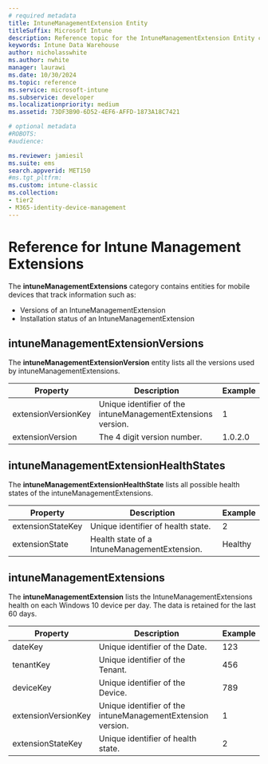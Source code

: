 ```yaml
---
# required metadata
title: IntuneManagementExtension Entity
titleSuffix: Microsoft Intune 
description: Reference topic for the IntuneManagementExtension Entity category of entity collections in the Intune Data Warehouse API.
keywords: Intune Data Warehouse
author: nicholasswhite
ms.author: nwhite
manager: laurawi
ms.date: 10/30/2024
ms.topic: reference
ms.service: microsoft-intune
ms.subservice: developer
ms.localizationpriority: medium
ms.assetid: 73DF3B90-6D52-4EF6-AFFD-1873A18C7421

# optional metadata
#ROBOTS:
#audience:

ms.reviewer: jamiesil
ms.suite: ems
search.appverid: MET150
#ms.tgt_pltfrm:
ms.custom: intune-classic
ms.collection:
- tier2
- M365-identity-device-management
---
```


# Reference for Intune Management Extensions

The **intuneManagementExtensions** category contains entities for mobile devices that track information such as:

- Versions of an IntuneManagementExtension
- Installation status of an IntuneManagementExtension

## intuneManagementExtensionVersions

The **intuneManagementExtensionVersion** entity lists all the versions used by intuneManagementExtensions.

| Property  | Description | Example |
|---------|------------|--------|
| extensionVersionKey |Unique identifier of the intuneManagementExtensions version. | 1 |
| extensionVersion |The 4 digit version number. |1.0.2.0 |

## intuneManagementExtensionHealthStates

The **intuneManagementExtensionHealthState** lists all possible health states of the intuneManagementExtensions.

| Property  | Description | Example |
|---------|------------|--------|
| extensionStateKey |Unique identifier of health state. | 2 |
| extensionState |Health state of a IntuneManagementExtension. | Healthy |

## intuneManagementExtensions

The **intuneManagementExtension** lists the IntuneManagementExtensions health on each Windows 10 device per day.
The data is retained for the last 60 days. 


|      Property       |                         Description                         | Example |
|---------------------|-------------------------------------------------------------|---------|
|       dateKey       |               Unique identifier of the Date.                |   123   |
|      tenantKey      |              Unique identifier of the Tenant.               |   456   |
|      deviceKey      |              Unique identifier of the Device.               |   789   |
| extensionVersionKey | Unique identifier of the intuneManagementExtension version. |    1    |
|  extensionStateKey  |             Unique identifier of health state.              |    2    |

